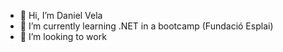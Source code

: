 - 👋 Hi, I’m Daniel Vela
- 🌱 I’m currently learning .NET in a bootcamp (Fundació Esplai)
- 💞️ I’m looking to work

<!---
danivelamartinez/danivelamartinez is a ✨ special ✨ repository because its `README.md` (this file) appears on your GitHub profile.
You can click the Preview link to take a look at your changes.
--->

